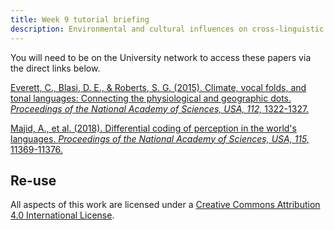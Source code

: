 ```yaml
---
title: Week 9 tutorial briefing
description: Environmental and cultural influences on cross-linguistic variation
---
```




You will need to be on the University network to access these papers via the direct links below.

[Everett, C., Blasi, D. E., & Roberts, S. G. (2015). Climate, vocal folds, and tonal languages: Connecting the physiological and geographic dots. <i>Proceedings of the National Academy of Sciences, USA, 112,</i> 1322-1327.](https://doi.org/10.1073/pnas.1417413112)

[Majid, A., et al. (2018). Differential coding of perception in the world's languages. <i>Proceedings of the National Academy of Sciences, USA, 115,</i> 11369-11376.](https://www.pnas.org/doi/full/10.1073/pnas.1720419115)



## Re-use

All aspects of this work are licensed under a [Creative Commons Attribution 4.0 International License](http://creativecommons.org/licenses/by/4.0/).
